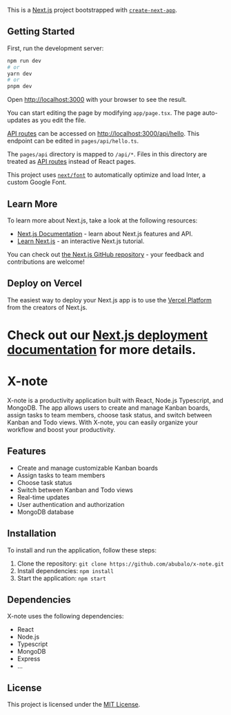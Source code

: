 This is a [Next.js](https://nextjs.org/) project bootstrapped with [`create-next-app`](https://github.com/vercel/next.js/tree/canary/packages/create-next-app).

## Getting Started

First, run the development server:

```bash
npm run dev
# or
yarn dev
# or
pnpm dev
```

Open [http://localhost:3000](http://localhost:3000) with your browser to see the result.

You can start editing the page by modifying `app/page.tsx`. The page auto-updates as you edit the file.

[API routes](https://nextjs.org/docs/api-routes/introduction) can be accessed on [http://localhost:3000/api/hello](http://localhost:3000/api/hello). This endpoint can be edited in `pages/api/hello.ts`.

The `pages/api` directory is mapped to `/api/*`. Files in this directory are treated as [API routes](https://nextjs.org/docs/api-routes/introduction) instead of React pages.

This project uses [`next/font`](https://nextjs.org/docs/basic-features/font-optimization) to automatically optimize and load Inter, a custom Google Font.

## Learn More

To learn more about Next.js, take a look at the following resources:

- [Next.js Documentation](https://nextjs.org/docs) - learn about Next.js features and API.
- [Learn Next.js](https://nextjs.org/learn) - an interactive Next.js tutorial.

You can check out [the Next.js GitHub repository](https://github.com/vercel/next.js/) - your feedback and contributions are welcome!

## Deploy on Vercel

The easiest way to deploy your Next.js app is to use the [Vercel Platform](https://vercel.com/new?utm_medium=default-template&filter=next.js&utm_source=create-next-app&utm_campaign=create-next-app-readme) from the creators of Next.js.

Check out our [Next.js deployment documentation](https://nextjs.org/docs/deployment) for more details.
=======
# X-note

X-note is a productivity application built with React, Node.js Typescript, and MongoDB. The app allows users to create and manage Kanban boards, assign tasks to team members, choose task status, and switch between Kanban and Todo views. With X-note, you can easily organize your workflow and boost your productivity.

## Features

- Create and manage customizable Kanban boards
- Assign tasks to team members
- Choose task status
- Switch between Kanban and Todo views
- Real-time updates
- User authentication and authorization
- MongoDB database

## Installation

To install and run the application, follow these steps:

1. Clone the repository: `git clone https://github.com/abubalo/x-note.git`
2. Install dependencies: `npm install`
3. Start the application: `npm start`

## Dependencies

X-note uses the following dependencies:

- React
- Node.js
- Typescript
- MongoDB
- Express
- ...

## License

This project is licensed under the [MIT License](LICENSE).

